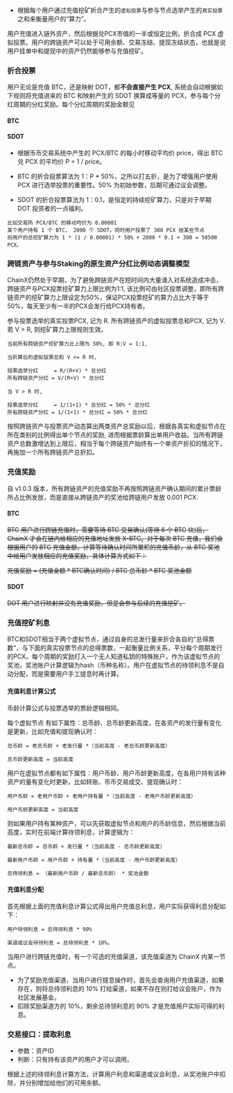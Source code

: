 - 根据每个用户通过充值挖矿折合产生的`虚拟投票`与参与节点选举产生的`真实投票`之和来衡量用户的“算力”。

用户充值进入链外资产，然后根据兑PCX市值的一半或恒定比例，折合成 PCX 虚拟投票。用户的跨链资产可以处于可用余额、交易冻结、提现冻结状态，也就是说用户挂单中和提现中的资产仍然能够参与充值挖矿。

### 折合投票

用户无论是充值 BTC，还是映射 DOT，都**不会直接产生 PCX**, 系统会自动根据如下规则将充值进来的 BTC 和映射产生的 SDOT 换算成等量的 PCX，参与每个分红周期的分红奖励。每个分红周期的奖励金额见

#### BTC

#### SDOT

* 根据币币交易系统中产生的 PCX/BTC 的每小时移动平均价 price，得出 BTC 兑 PCX 的平均价 P = 1 / price。

* BTC 的折合投票算法为 1：P * 50%，之所以打五折，是为了增强用户使用 PCX 进行选举投票的重要性。50% 为初始参数，后期可通过议会调整。

* SDOT 的折合投票算法为 1：0.1，是恒定的持续挖矿算力，只是对于早期 DOT 投资者的一点福利。

```
比如交易所 PCX/BTC 的移动均价为 0.00001
某个用户持有 1 个 BTC， 2000 个 SDOT，同时用户投票了 300 PCX 给某些节点
则用户的总挖矿算力为 1 * (1 / 0.00001) * 50% + 2000 * 0.1 + 300 = 50500 PCX。
```

### 跨链资产与参与Staking的原生资产分红比例动态调整模型

ChainX仍然处于早期，为了避免跨链资产在短时间内大量涌入对系统造成冲击，跨链资产与PCX投票挖矿算力上限比例为1:1, 该比例可由社区投票调整，即所有跨链资产的挖矿算力上限设定为50%，保证PCX投票挖矿的算力占比大于等于50%，每天至少有一半的PCX会发行给PCX持有者。

参与投票选举的真实投票PCX, 记为 R. 所有跨链资产的虚拟投票总和PCX, 记为 V. 若 V > R, 则挖矿算力上限规则生效。

```
当前所有跨链资产挖矿算力比上限为 50%, 即 R:V = 1:1,

当折算后的虚拟投票总和 V <= R 时，

投票选举分红     = R/(R+V) * 总分红
所有跨链资产分红 = V/(R+V) * 总分红

当 V > R 时,

投票选举分红     = 1/(1+1) * 总分红 = 50% * 总分红
所有跨链资产分红 = 1/(1+1) * 总分红 = 50% * 总分红
```

按照跨链资产与投票资产动态算出两类资产总奖励以后，根据各真实和虚拟节点在所在类别的比例得出单个节点的奖励, 进而根据票龄算出单用户收益。当所有跨链资产总数激增达到上限后，相当于每个跨链资产始终有一个单资产折扣的情况下，再施加一个所有跨链资产总折扣。

### 充值奖励

自 v1.0.3 版本，所有跨链资产的充值奖励不再按照跨链资产确认期间的累计票龄所占比例发放，而是直接从跨链资产的奖池给跨链用户发放 0.001 PCX.

#### BTC

~~BTC 用户进行跨链充值时，需要等待 BTC 交易确认(等待 6 个 BTC 块)后，ChainX 才会在链内给相应的充值地址发放 X-BTC。对于每次 BTC 充值，我们会根据用户的 BTC 充值金额，计算等待确认时间所累积的充值币龄，从 BTC 奖池中给用户发放相应的充值奖励，具体计算方式如下：~~

~~充值奖励 = (充值金额 * BTC确认时间) / BTC 总币龄 * BTC 奖池金额~~

#### SDOT

~~DOT 用户进行映射并没有充值奖励，但是会参与后续的充值挖矿。~~

### 充值挖矿利息

BTC和SDOT相当于两个虚拟节点，通过自身的总发行量来折合各自的“总得票数”，与下面的真实投票节点的总得票数，一起衡量比例关系，平分每个周期发行的PCX。每个周期的奖励打入一个无人知道私钥的特殊账户，作为该虚拟节点的奖池，奖池账户计算逻辑为hash（币种名称）。用户在虚拟节点的待领利息不是自动分配，而是需要用户手工提息时再计算。

#### 充值利息计算公式

币龄计算公式与投票选举的票龄逻辑相同。

每个虚拟节点 有如下属性：总币龄、总币龄更新高度，在各资产的发行量有变化是更新，比如充值和提现确认时：

```
总币龄 = 老总币龄 + 老发行量 *（当前高度 - 老总币龄更新高度）

总币龄更新高度 = 当前高度
```

用户在虚拟节点都有如下属性：用户币龄、用户币龄更新高度，在各用户持有该种资产的量有变化时更新，比如转账、币币交易成交、提现确认时：

```
用户币龄 = 老用户币龄 + 老用户持有量 *（当前高度 - 老用户币龄更新高度）

用户币龄更新高度 = 当前高度
```

则如果用户持有某种资产，可以先获取虚拟节点和用户的币龄信息，然后根据当前高度，实时在前端计算待领利息，计算逻辑为：

```
最新总币龄 = 总币龄 + 发行量 *（当前高度 - 总币龄更新高度）

最新用户币龄 = 用户币龄 + 持有量 *（当前高度 - 用户币龄更新高度）

总待领利息 = （最新用户币龄 / 最新总币龄） * 奖池金额
```

#### 充值利息分配

首先根据上面的充值利息计算公式得出用户充值总利息，用户实际获得利息分配如下：

```
用户待领利息 = 总待领利息 * 90%

渠道或议会待领利息 = 总待领利息 * 10%。
```

当用户进行跨链充值时，有一个可选的充值渠道，该充值渠道为 ChainX 内某一节点。

- 为了奖励充值渠道，当用户进行提息操作时，首先会查询用户充值渠道，如果存在，则将总待领利息的 10% 打给渠道，如果不存在则打给议会账户，作为社区发展基金。
- 扣除奖励渠道方的 10%，剩余总待领利息的 90% 才是充值用户实际可得的利息。

### 交易接口：提取利息

* 参数：资产ID
* 判断：只有持有该资产的用户才可以调用。

根据上述的待领利息计算方法，计算用户利息和渠道或议会利息，从奖池账户中扣除，并分别增加给他们的可用余额。
